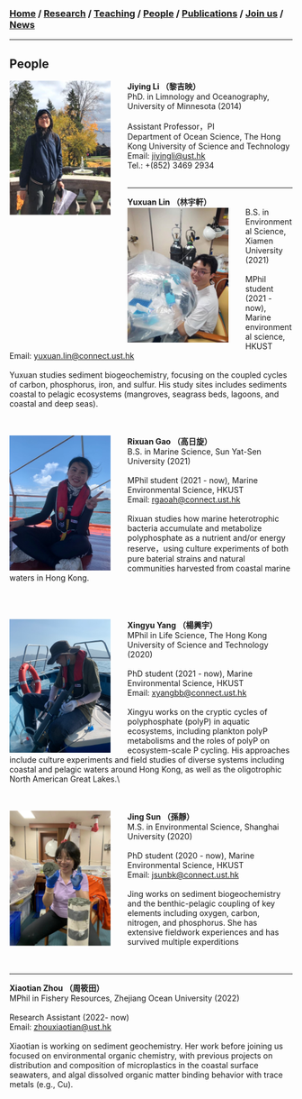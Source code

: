 ### [**Home**](../README.md)  /  [**Research**](research.md)  /  [**Teaching**](teaching.md)  / [**People**](people.md) /  [**Publications**](publications.md)  /  [**Join us**](joinus.md)  /  [**News**](news.md) 
---

## People 

**Jiying Li （黎吉映）**  <img align="right" style="float: left; padding-right: 30px;" src="/images/jiying3.png" width="180"> \
PhD. in Limnology and Oceanography, University of Minnesota (2014)\
<br/>
Assistant Professor，PI\
Department of Ocean Science, The Hong Kong University of Science and Technology\
Email: jiyingli@ust.hk\
Tel.: +(852) 3469 2934
<br/> <br/>

---
**Yuxuan Lin （林宇軒）**  <img align="right" style="float: left; padding-right: 30px;" src="/images/Yuxuan.png" width="180"> \
B.S. in Environmental Science, Xiamen University (2021)\
<br/>
MPhil student (2021 - now), Marine environmental science, HKUST\
Email: yuxuan.lin@connect.ust.hk\
<br/>
Yuxuan studies sediment biogeochemistry, focusing on the coupled cycles of carbon, phosphorus, iron, and sulfur. His study sites includes sediments coastal to pelagic ecosystems (mangroves, seagrass beds, lagoons, and coastal and deep seas).\
<br/><br/>

**Rixuan Gao （高日旋）**  <img align="right" style="float: left; padding-right: 30px;" src="/images/rixuan.png" width="180"> \
B.S. in Marine Science, Sun Yat-Sen University (2021)\
<br/>
MPhil student (2021 - now), Marine Environmental Science, HKUST\
Email: rgaoah@connect.ust.hk\
<br/>
Rixuan studies how marine heterotrophic bacteria accumulate and metabolize polyphosphate as a nutrient and/or energy reserve，using culture experiments of both pure baterial strains and natural communities harvested from coastal marine waters in Hong Kong.\
<br/><br/><br/>

**Xingyu Yang （楊興宇）**  <img align="right" style="float: left; padding-right: 30px;" src="/images/xingyu.png" width="180"> \
MPhil in Life Science, The Hong Kong University of Science and Technology (2020)\
<br/>
PhD student (2021 - now), Marine Environmental Science, HKUST\
Email: xyangbb@connect.ust.hk\
<br/>
Xingyu works on the cryptic cycles of polyphosphate (polyP) in aquatic ecosystems, including plankton polyP metabolisms and the roles of polyP on ecosystem-scale P cycling. His approaches include culture experiments and field studies of diverse systems including coastal and pelagic waters around Hong Kong, as well as the oligotrophic North American Great Lakes.\ 
<br/><br/><br/>

**Jing Sun （孫靜）**  <img align="right" style="float: left; padding-right: 30px;" src="/images/jing2.png" width="180"> \
M.S. in Environmental Science, Shanghai University (2020)\
<br/>
PhD student (2020 - now), Marine Environmental Science, HKUST\
Email: jsunbk@connect.ust.hk\
<br/>
Jing works on sediment biogeochemistry and the benthic-pelagic coupling of key elements including oxygen, carbon, nitrogen, and phosphorus. She has extensive fieldwork experiences and has survived multiple experditions 
<br/><br/><br/>

---
**Xiaotian Zhou （周筱田）**   \
MPhil in Fishery Resources, Zhejiang Ocean University (2022)\
<br/>
Research Assistant (2022- now)\
Email: zhouxiaotian@ust.hk\
<br/>
Xiaotian is working on sediment geochemistry. Her work before joining us focused on environmental organic chemistry, with previous projects on distribution and composition of microplastics in the coastal surface seawaters, and algal dissolved organic matter binding behavior with trace metals (e.g., Cu). 
<br/><br/><br/>
